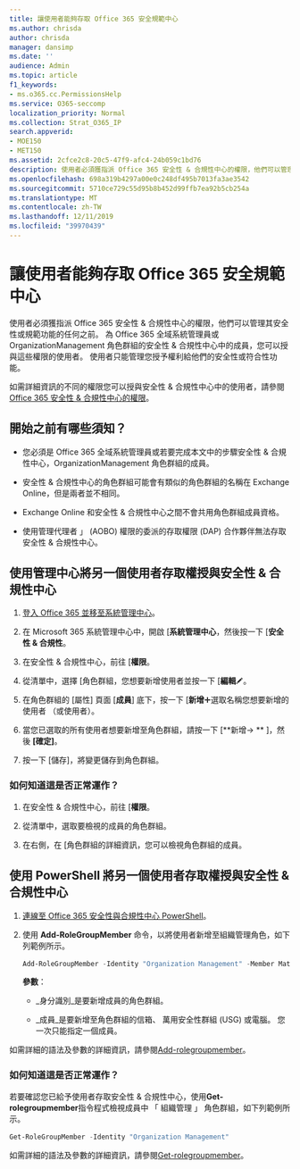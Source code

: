 ```yaml
---
title: 讓使用者能夠存取 Office 365 安全規範中心
ms.author: chrisda
author: chrisda
manager: dansimp
ms.date: ''
audience: Admin
ms.topic: article
f1_keywords:
- ms.o365.cc.PermissionsHelp
ms.service: O365-seccomp
localization_priority: Normal
ms.collection: Strat_O365_IP
search.appverid:
- MOE150
- MET150
ms.assetid: 2cfce2c8-20c5-47f9-afc4-24b059c1bd76
description: 使用者必須獲指派 Office 365 安全性 & 合規性中心的權限，他們可以管理其安全性或規範功能的任何之前。
ms.openlocfilehash: 698a319b4297a00e0c248df495b7013fa3ae3542
ms.sourcegitcommit: 5710ce729c55d95b8b452d99ffb7ea92b5cb254a
ms.translationtype: MT
ms.contentlocale: zh-TW
ms.lasthandoff: 12/11/2019
ms.locfileid: "39970439"
---
```

# <a name="give-users-access-to-the-office-365-security--compliance-center"></a>讓使用者能夠存取 Office 365 安全規範中心

使用者必須獲指派 Office 365 安全性 & 合規性中心的權限，他們可以管理其安全性或規範功能的任何之前。 為 Office 365 全域系統管理員或 OrganizationManagement 角色群組的安全性 & 合規性中心中的成員，您可以授與這些權限的使用者。 使用者只能管理您授予權利給他們的安全性或符合性功能。

如需詳細資訊的不同的權限您可以授與安全性 & 合規性中心中的使用者，請參閱[Office 365 安全性 & 合規性中心的權限](permissions-in-the-security-and-compliance-center.md)。

## <a name="what-do-you-need-to-know-before-you-begin"></a>開始之前有哪些須知？

- 您必須是 Office 365 全域系統管理員或若要完成本文中的步驟安全性 & 合規性中心，OrganizationManagement 角色群組的成員。

- 安全性 & 合規性中心的角色群組可能會有類似的角色群組的名稱在 Exchange Online，但是兩者並不相同。

- Exchange Online 和安全性 & 合規性中心之間不會共用角色群組成員資格。

- 使用管理代理者 」 (AOBO) 權限的委派的存取權限 (DAP) 合作夥伴無法存取安全性 & 合規性中心。

## <a name="use-the-admin-center-to-give-another-user-access-to-the-security--compliance-center"></a>使用管理中心將另一個使用者存取權授與安全性 & 合規性中心

1. [登入 Office 365 並移至系統管理中心](https://docs.microsoft.com/microsoft-365/compliance/go-to-the-securitycompliance-center)。

2. 在 Microsoft 365 系統管理中心中，開啟 [**系統管理中心**，然後按一下 [**安全性 & 合規性**。

3. 在安全性 & 合規性中心，前往 [**權限**。

4. 從清單中，選擇 [角色群組，您想要新增使用者並按一下 [**編輯**![編輯圖示](../media/O365-MDM-CreatePolicy-EditIcon.gif)。

5. 在角色群組的 [屬性] 頁面 [**成員**] 底下，按一下 [**新增**![加入圖示](../media/ITPro-EAC-AddIcon.gif)選取名稱您想要新增的使用者 （或使用者）。

6. 當您已選取的所有使用者想要新增至角色群組，請按一下 [**新增-\> ** ]，然後 **[確定]**。

7. 按一下 [儲存]，將變更儲存到角色群組。

### <a name="how-do-you-know-this-worked"></a>如何知道這是否正常運作？

1. 在安全性 & 合規性中心，前往 [**權限**。

2. 從清單中，選取要檢視的成員的角色群組。

3. 在右側，在 [角色群組的詳細資訊，您可以檢視角色群組的成員。

## <a name="use-powershell-to-give-another-user-access-to-the-security--compliance-center"></a>使用 PowerShell 將另一個使用者存取權授與安全性 & 合規性中心

1. [連線至 Office 365 安全性與合規性中心 PowerShell](https://docs.microsoft.com/powershell/exchange/office-365-scc/connect-to-scc-powershell/connect-to-scc-powershell)。

2. 使用 **Add-RoleGroupMember** 命令，以將使用者新增至組織管理角色，如下列範例所示。

   ```PowerShell
   Add-RoleGroupMember -Identity "Organization Management" -Member MatildaS
   ```

   **參數**：

   - _身分識別_是要新增成員的角色群組。

   - _成員_是要新增至角色群組的信箱、 萬用安全性群組 (USG) 或電腦。 您一次只能指定一個成員。

如需詳細的語法及參數的詳細資訊，請參閱[Add-rolegroupmember](https://docs.microsoft.com/powershell/module/exchange/role-based-access-control/Add-RoleGroupMember)。

### <a name="how-do-you-know-this-worked"></a>如何知道這是否正常運作？

若要確認您已給予使用者存取安全性 & 合規性中心，使用**Get-rolegroupmember**指令程式檢視成員中 「 組織管理 」 角色群組，如下列範例所示。

```PowerShell
Get-RoleGroupMember -Identity "Organization Management"
```

如需詳細的語法及參數的詳細資訊，請參閱[Get-rolegroupmember](https://docs.microsoft.com/powershell/module/exchange/role-based-access-control/Get-RoleGroupMember)。
